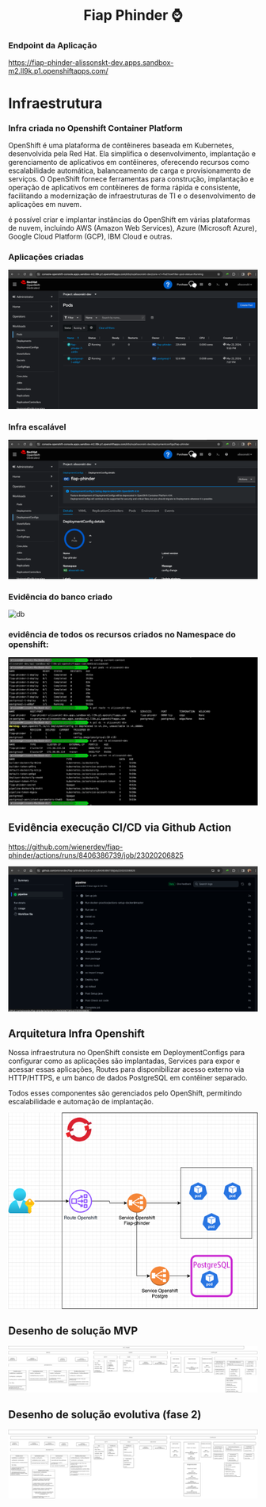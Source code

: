 <h1 align="center">
Fiap Phinder ⌚
</h1>

### Endpoint da Aplicação

https://fiap-phinder-alissonskt-dev.apps.sandbox-m2.ll9k.p1.openshiftapps.com/

# Infraestrutura

### Infra criada no Openshift Container Platform


OpenShift é uma plataforma de contêineres baseada em Kubernetes, desenvolvida pela Red Hat. Ela simplifica o desenvolvimento, implantação e gerenciamento de aplicativos em contêineres, oferecendo recursos como escalabilidade automática, balanceamento de carga e provisionamento de serviços. O OpenShift fornece ferramentas para construção, implantação e operação de aplicativos em contêineres de forma rápida e consistente, facilitando a modernização de infraestruturas de TI e o desenvolvimento de aplicações em nuvem.

é possível criar e implantar instâncias do OpenShift em várias plataformas de nuvem, incluindo AWS (Amazon Web Services), Azure (Microsoft Azure), Google Cloud Platform (GCP), IBM Cloud e outras.

### Aplicações criadas

![pod](/assets/images/pods-openshift.png)

### Infra escalável

![pod](/assets/images/scale-pod.png)

### Evidência do banco criado

![db](/assets/images/evidência_db.png)

### evidência de todos os recursos criados no Namespace do openshift:

![all](/assets/images/all_resources.png)

## Evidência execução CI/CD via Github Action

https://github.com/wienerdev/fiap-phinder/actions/runs/8406386739/job/23020206825

![cicd](/assets/images/action.png)

## Arquitetura Infra Openshift

Nossa infraestrutura no OpenShift consiste em DeploymentConfigs para configurar como as aplicações são implantadas, Services para expor e acessar essas aplicações, Routes para disponibilizar acesso externo via HTTP/HTTPS, e um banco de dados PostgreSQL em contêiner separado. 

Todos esses componentes são gerenciados pelo OpenShift, permitindo escalabilidade e automação de implantação.

![infra](/assets/images/fiap-infra-phinder.drawio.png)

## Desenho de solução MVP
![pod](/assets/images/Mvp1.jpg)

## Desenho de solução evolutiva (fase 2)
![pod](/assets/images/Mvp2.png)
